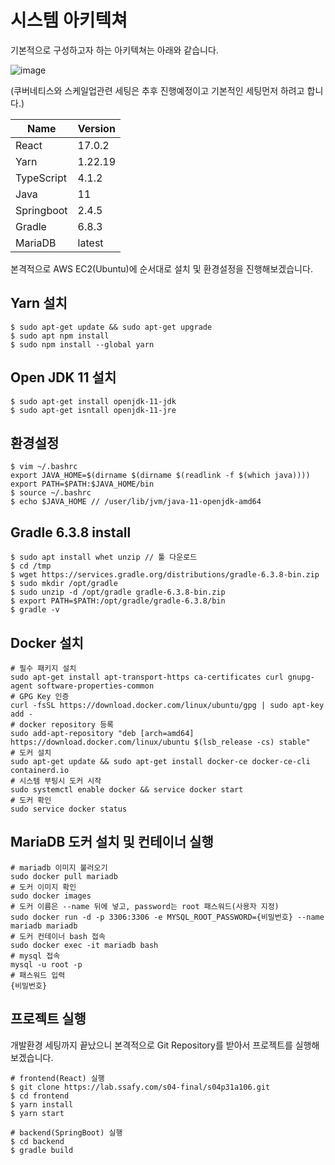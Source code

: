 # 시스템 아키텍쳐
기본적으로 구성하고자 하는 아키텍쳐는 아래와 같습니다.

![image](https://user-images.githubusercontent.com/43171179/115608617-7a895180-a321-11eb-8315-68a8bf183005.png)

(쿠버네티스와 스케일업관련 세팅은 추후 진행예정이고 기본적인 세팅먼저 하려고 합니다.)

 Name       | Version |
------------|---------|
 React      | 17.0.2  |
 Yarn       | 1.22.19 |
 TypeScript | 4.1.2   |
 Java       | 11      |
 Springboot | 2.4.5   |
 Gradle     | 6.8.3   |
 MariaDB    | latest  |


본격적으로 AWS EC2(Ubuntu)에 순서대로 설치 및 환경설정을 진행해보겠습니다.

## Yarn 설치
```
$ sudo apt-get update && sudo apt-get upgrade
$ sudo apt npm install
$ sudo npm install --global yarn
```

## Open JDK 11 설치
```
$ sudo apt-get install openjdk-11-jdk
$ sudo apt-get isntall openjdk-11-jre
```
## 환경설정
```
$ vim ~/.bashrc
export JAVA_HOME=$(dirname $(dirname $(readlink -f $(which java))))
export PATH=$PATH:$JAVA_HOME/bin
$ source ~/.bashrc
$ echo $JAVA_HOME // /user/lib/jvm/java-11-openjdk-amd64
```
## Gradle 6.3.8 install

```
$ sudo apt install whet unzip // 툴 다운로드
$ cd /tmp
$ wget https://services.gradle.org/distributions/gradle-6.3.8-bin.zip
$ sudo mkdir /opt/gradle
$ sudo unzip -d /opt/gradle gradle-6.3.8-bin.zip
$ export PATH=$PATH:/opt/gradle/gradle-6.3.8/bin
$ gradle -v
```

## Docker 설치

```
# 필수 패키지 설치
sudo apt-get install apt-transport-https ca-certificates curl gnupg-agent software-properties-common
# GPG Key 인증
curl -fsSL https://download.docker.com/linux/ubuntu/gpg | sudo apt-key add -
# docker repository 등록
sudo add-apt-repository "deb [arch=amd64] https://download.docker.com/linux/ubuntu $(lsb_release -cs) stable"
# 도커 설치
sudo apt-get update && sudo apt-get install docker-ce docker-ce-cli containerd.io
# 시스템 부팅시 도커 시작
sudo systemctl enable docker && service docker start
# 도커 확인
sudo service docker status
```

## MariaDB 도커 설치 및 컨테이너 실행
```
# mariadb 이미지 불러오기
sudo docker pull mariadb
# 도커 이미지 확인
sudo docker images
# 도커 이름은 --name 뒤에 넣고, password는 root 패스워드(사용자 지정)
sudo docker run -d -p 3306:3306 -e MYSQL_ROOT_PASSWORD={비밀번호} --name mariadb mariadb
# 도커 컨테이너 bash 접속
sudo docker exec -it mariadb bash
# mysql 접속
mysql -u root -p
# 패스워드 입력
{비밀번호}
```

## 프로젝트 실행
개발환경 세팅까지 끝났으니 본격적으로 Git Repository를 받아서 프로젝트를 실행해보겠습니다.
```
# frontend(React) 실행
$ git clone https://lab.ssafy.com/s04-final/s04p31a106.git
$ cd frontend
$ yarn install
$ yarn start

# backend(SpringBoot) 실행
$ cd backend
$ gradle build
```

